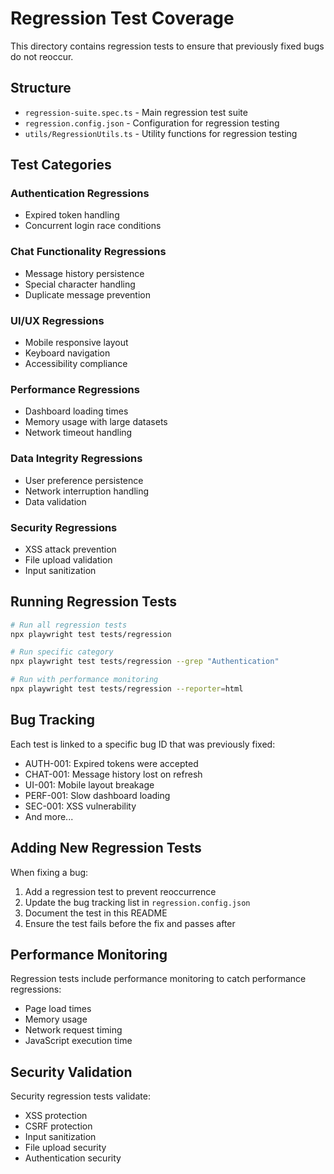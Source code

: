 # Regression Test Coverage

This directory contains regression tests to ensure that previously fixed bugs do not reoccur.

## Structure

- `regression-suite.spec.ts` - Main regression test suite
- `regression.config.json` - Configuration for regression testing
- `utils/RegressionUtils.ts` - Utility functions for regression testing

## Test Categories

### Authentication Regressions
- Expired token handling
- Concurrent login race conditions

### Chat Functionality Regressions  
- Message history persistence
- Special character handling
- Duplicate message prevention

### UI/UX Regressions
- Mobile responsive layout
- Keyboard navigation
- Accessibility compliance

### Performance Regressions
- Dashboard loading times
- Memory usage with large datasets
- Network timeout handling

### Data Integrity Regressions
- User preference persistence
- Network interruption handling
- Data validation

### Security Regressions
- XSS attack prevention
- File upload validation
- Input sanitization

## Running Regression Tests

```bash
# Run all regression tests
npx playwright test tests/regression

# Run specific category
npx playwright test tests/regression --grep "Authentication"

# Run with performance monitoring
npx playwright test tests/regression --reporter=html
```

## Bug Tracking

Each test is linked to a specific bug ID that was previously fixed:
- AUTH-001: Expired tokens were accepted
- CHAT-001: Message history lost on refresh
- UI-001: Mobile layout breakage
- PERF-001: Slow dashboard loading
- SEC-001: XSS vulnerability
- And more...

## Adding New Regression Tests

When fixing a bug:
1. Add a regression test to prevent reoccurrence
2. Update the bug tracking list in `regression.config.json`
3. Document the test in this README
4. Ensure the test fails before the fix and passes after

## Performance Monitoring

Regression tests include performance monitoring to catch performance regressions:
- Page load times
- Memory usage
- Network request timing
- JavaScript execution time

## Security Validation

Security regression tests validate:
- XSS protection
- CSRF protection  
- Input sanitization
- File upload security
- Authentication security
